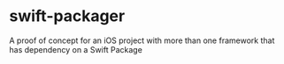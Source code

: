 # swift-packager
A proof of concept for an iOS project with more than one framework that has dependency on a Swift Package

